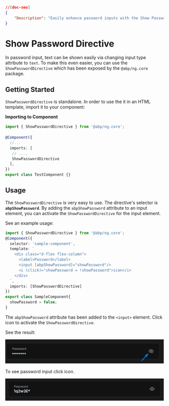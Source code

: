 ```json
//[doc-seo]
{
    "Description": "Easily enhance password inputs with the Show Password Directive from ABP Framework, allowing users to toggle visibility for better usability."
}
```

# Show Password Directive

In password input, text can be shown easily via changing input type attribute to `text`. To make this even easier, you can use the `ShowPasswordDirective` which has been exposed by the `@abp/ng.core` package.


## Getting Started
`ShowPasswordDirective` is standalone. In order to use the it in an HTML template, import it to your component:

**Importing to Component**
```ts
import { ShowPasswordDirective } from '@abp/ng.core';

@Component({
  //...
  imports: [
   // ...,
   ShowPasswordDirective
  ],
})
export class TestComponent {}
```

## Usage

The `ShowPasswordDirective` is very easy to use. The directive's selector is **`abpShowPassword`**. By adding the `abpShowPassword` attribute to an input element, you can activate the `ShowPasswordDirective` for the input element.

See an example usage:

```ts
import { ShowPasswordDirective } from '@abp/ng.core';
@Component({
  selector: 'sample-component',
  template: `
    <div class="d-flex flex-column">
      <label>Password</label>
      <input [abpShowPassword]="showPassword"/>
      <i (click)="showPassword = !showPassword">icon</i>
    </div>
  `,
  imports: [ShowPasswordDirective]
})
export class SampleComponent{
  showPassword = false;
}
```

The `abpShowPassword` attribute has been added to the `<input>` element. Click icon to activate the `ShowPasswordDirective`.

See the result:

![Show Password directive](./images/showPasswordDirective1.png)

To see password input click icon.

![Show Password directive](./images/showPasswordDirective2.png)

